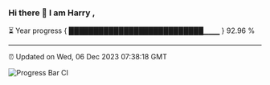 ### Hi there 👋 I am Harry , 

⏳ Year progress { ███████████████████████████▁▁▁ } 92.96 %

---

⏰ Updated on Wed, 06 Dec 2023 07:38:18 GMT

![Progress Bar CI](https://github.com/duykhang68/duykhang68/workflows/Progress%20Bar%20CI/badge.svg)
